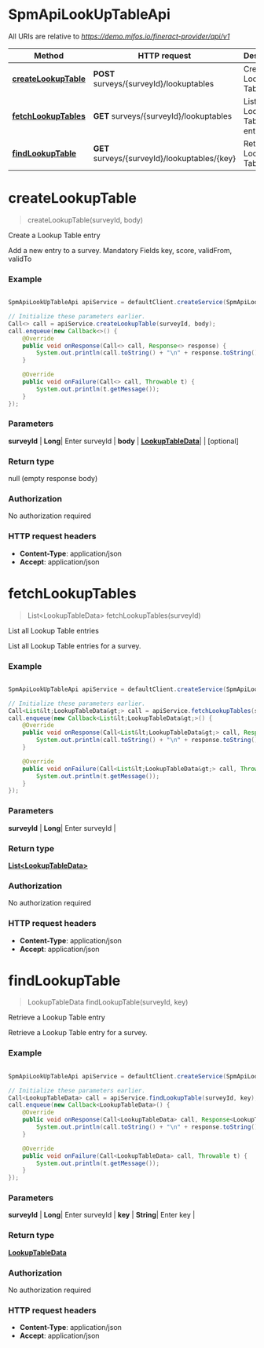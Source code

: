 # SpmApiLookUpTableApi

All URIs are relative to *https://demo.mifos.io/fineract-provider/api/v1*

Method | HTTP request | Description
------------- | ------------- | -------------
[**createLookupTable**](SpmApiLookUpTableApi.md#createLookupTable) | **POST** surveys/{surveyId}/lookuptables | Create a Lookup Table entry
[**fetchLookupTables**](SpmApiLookUpTableApi.md#fetchLookupTables) | **GET** surveys/{surveyId}/lookuptables | List all Lookup Table entries
[**findLookupTable**](SpmApiLookUpTableApi.md#findLookupTable) | **GET** surveys/{surveyId}/lookuptables/{key} | Retrieve a Lookup Table entry


<a name="createLookupTable"></a>
# **createLookupTable**
> createLookupTable(surveyId, body)

Create a Lookup Table entry

Add a new entry to a survey.  Mandatory Fields key, score, validFrom, validTo

### Example
```java

SpmApiLookUpTableApi apiService = defaultClient.createService(SpmApiLookUpTableApi.class);

// Initialize these parameters earlier.
Call<> call = apiService.createLookupTable(surveyId, body);
call.enqueue(new Callback<>() {
    @Override
    public void onResponse(Call<> call, Response<> response) {
        System.out.println(call.toString() + "\n" + response.toString());
    }

    @Override
    public void onFailure(Call<> call, Throwable t) {
        System.out.println(t.getMessage());
    }
});

```

### Parameters

 **surveyId** | **Long**| Enter surveyId |
 **body** | [**LookupTableData**](LookupTableData.md)|  | [optional]

### Return type

null (empty response body)

### Authorization

No authorization required

### HTTP request headers

 - **Content-Type**: application/json
 - **Accept**: application/json

<a name="fetchLookupTables"></a>
# **fetchLookupTables**
> List&lt;LookupTableData&gt; fetchLookupTables(surveyId)

List all Lookup Table entries

List all Lookup Table entries for a survey.

### Example
```java

SpmApiLookUpTableApi apiService = defaultClient.createService(SpmApiLookUpTableApi.class);

// Initialize these parameters earlier.
Call<List&lt;LookupTableData&gt;> call = apiService.fetchLookupTables(surveyId);
call.enqueue(new Callback<List&lt;LookupTableData&gt;>() {
    @Override
    public void onResponse(Call<List&lt;LookupTableData&gt;> call, Response<List&lt;LookupTableData&gt;> response) {
        System.out.println(call.toString() + "\n" + response.toString());
    }

    @Override
    public void onFailure(Call<List&lt;LookupTableData&gt;> call, Throwable t) {
        System.out.println(t.getMessage());
    }
});

```

### Parameters

 **surveyId** | **Long**| Enter surveyId |

### Return type

[**List&lt;LookupTableData&gt;**](LookupTableData.md)

### Authorization

No authorization required

### HTTP request headers

 - **Content-Type**: application/json
 - **Accept**: application/json

<a name="findLookupTable"></a>
# **findLookupTable**
> LookupTableData findLookupTable(surveyId, key)

Retrieve a Lookup Table entry

Retrieve a Lookup Table entry for a survey.

### Example
```java

SpmApiLookUpTableApi apiService = defaultClient.createService(SpmApiLookUpTableApi.class);

// Initialize these parameters earlier.
Call<LookupTableData> call = apiService.findLookupTable(surveyId, key);
call.enqueue(new Callback<LookupTableData>() {
    @Override
    public void onResponse(Call<LookupTableData> call, Response<LookupTableData> response) {
        System.out.println(call.toString() + "\n" + response.toString());
    }

    @Override
    public void onFailure(Call<LookupTableData> call, Throwable t) {
        System.out.println(t.getMessage());
    }
});

```

### Parameters

 **surveyId** | **Long**| Enter surveyId |
 **key** | **String**| Enter key |

### Return type

[**LookupTableData**](LookupTableData.md)

### Authorization

No authorization required

### HTTP request headers

 - **Content-Type**: application/json
 - **Accept**: application/json

